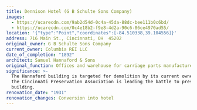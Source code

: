 ```yaml
---
title: Dennison Hotel (G B Schulte Sons Company)
images:
  - https://ucarecdn.com/9ab2d54d-0c4a-45da-88dc-bee111b0c6bd/
  - https://ucarecdn.com/0c4e18b2-f9e8-4d2a-90c6-86ce4970ad55/
location: '{"type":"Point","coordinates":[-84.510338,39.104556]}'
address: 716 Main St., Cincinnati, OH  45202
original_owner: G B Schulte Sons Company
current_owner: Columbia REI LLC
date_of_completion: "1892"
architect: Samuel Hannaford & Sons
original_function: Offices and warehouse for carriage parts manufacturer
significance: >-
  The Hannaford building is targeted for demolition by its current owners, but
  the Cincinnati Preservation Association is leading the battle to preserve the
  building.
renovation_date: "1931"
renovation_changes: Conversion into hotel
---
```

